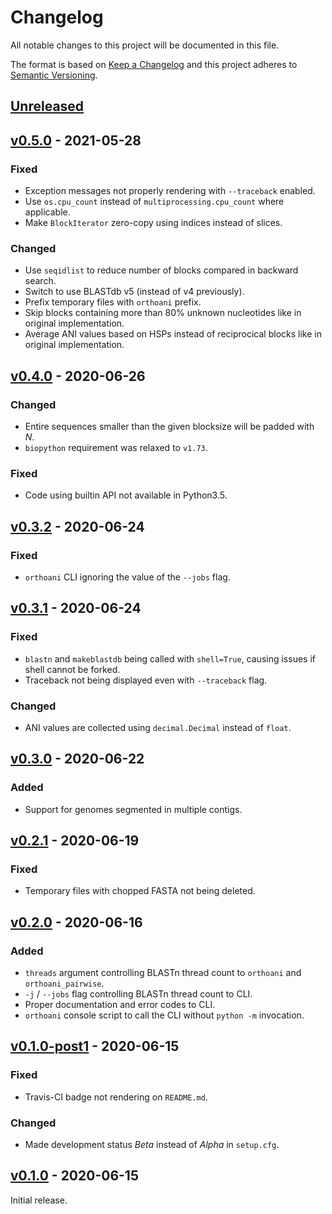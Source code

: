 # Changelog
All notable changes to this project will be documented in this file.

The format is based on [Keep a Changelog](http://keepachangelog.com/en/1.0.0/)
and this project adheres to [Semantic Versioning](http://semver.org/spec/v2.0.0.html).

## [Unreleased]
[Unreleased]: https://github.com/althonos/orthoani/compare/v0.5.0...HEAD

## [v0.5.0] - 2021-05-28
[v0.5.0]: https://github.com/althonos/orthoani/compare/v0.4.0...v0.5.0
### Fixed
- Exception messages not properly rendering with `--traceback` enabled.
- Use `os.cpu_count` instead of `multiprocessing.cpu_count` where applicable.
- Make `BlockIterator` zero-copy using indices instead of slices.
### Changed
- Use `seqidlist` to reduce number of blocks compared in backward search.
- Switch to use BLASTdb v5 (instead of v4 previously).
- Prefix temporary files with `orthoani` prefix.
- Skip blocks containing more than 80% unknown nucleotides like in original implementation.
- Average ANI values based on HSPs instead of reciprocical blocks like in original implementation.

## [v0.4.0] - 2020-06-26
[v0.4.0]: https://github.com/althonos/orthoani/compare/v0.3.2...v0.4.0
### Changed
- Entire sequences smaller than the given blocksize will be padded with *N*.
- `biopython` requirement was relaxed to `v1.73`.
### Fixed
- Code using builtin API not available in Python3.5.

## [v0.3.2] - 2020-06-24
[v0.3.2]: https://github.com/althonos/orthoani/compare/v0.3.1...v0.3.2
### Fixed
- `orthoani` CLI ignoring the value of the `--jobs` flag.

## [v0.3.1] - 2020-06-24
[v0.3.1]: https://github.com/althonos/orthoani/compare/v0.3.0...v0.3.1
### Fixed
- `blastn` and `makeblastdb` being called with `shell=True`, causing issues
  if shell cannot be forked.
- Traceback not being displayed even with `--traceback` flag.
### Changed
- ANI values are collected using `decimal.Decimal` instead of `float`.

## [v0.3.0] - 2020-06-22
[v0.3.0]: https://github.com/althonos/orthoani/compare/v0.2.1...v0.3.0
### Added
- Support for genomes segmented in multiple contigs.

## [v0.2.1] - 2020-06-19
[v0.2.1]: https://github.com/althonos/orthoani/compare/v0.2.0...v0.2.1
### Fixed
- Temporary files with chopped FASTA not being deleted.

## [v0.2.0] - 2020-06-16
[v0.2.0]: https://github.com/althonos/orthoani/compare/v0.1.0-post1...v0.2.0
### Added
- `threads` argument controlling BLASTn thread count to `orthoani` and `orthoani_pairwise`.
- `-j` / `--jobs` flag controlling BLASTn thread count to CLI.
- Proper documentation and error codes to CLI.
- `orthoani` console script to call the CLI without `python -m` invocation.

## [v0.1.0-post1] - 2020-06-15
[v0.1.0-post1]: https://github.com/althonos/orthoani/compare/v0.1.0...v0.1.0-post1
### Fixed
- Travis-CI badge not rendering on `README.md`.
### Changed
- Made development status *Beta* instead of *Alpha* in `setup.cfg`.

## [v0.1.0] - 2020-06-15
[v0.1.0]: https://github.com/althonos/orthoani/compare/21725fe...v0.1.9
Initial release.
